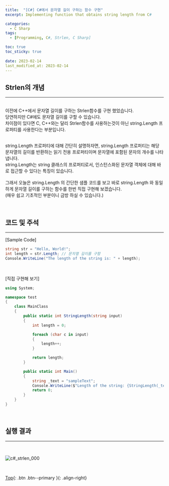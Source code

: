 ```yaml
---
title:  "[C#] C#에서 문자열 길이 구하는 함수 구현"
excerpt: Implementing function that obtains string length from C#

categories:
  - C Sharp
tags:
  - [Programming, C#, Strlen, C Sharp]

toc: true
toc_sticky: true
 
date: 2023-02-14
last_modified_at: 2023-02-14
---
```


## Strlen의 개념
---
<br>
이전에 C++에서 문자열 길이를 구하는 Strlen함수를 구현 했었습니다.<br>
당연하지만 C#에도 문자열 길이를 구할 수 있습니다. <br>
차이점이 있다면 C, C++와는 달리 Strlen함수를 사용하는것이 아닌 string.Length 프로퍼티를 사용한다는 부분입니다. <br><br>

string.Length 프로퍼티에 대해 간단히 설명하자면, string.Length 프로퍼티는 해당 문자열의 길이를 반환하는 읽기 전용 프로퍼티이며 문자열에 포함된 문자의 개수를 나타냅니다. <br>
string.Length는 string 클래스의 프로퍼티로서, 인스턴스화된 문자열 객체에 대해 바로 접근할 수 있다는 특징이 있습니다. <br><br>
그래서 오늘은 string.Length 의 간단한 샘플 코드를 보고 바로 string.Length 와 동일하게 문자열 길이를 구하는 함수를 한번 직접 구현해 보겠습니다. <br>
(매우 쉽고 기초적인 부분이니 금방 하실 수 있습니다.)

<br>

## 코드 및 주석
---

[Sample Code]

```c#
string str = "Hello, World!";
int length = str.Length; // 문자열 길이를 구함
Console.WriteLine("The length of the string is: " + length);
```
 <br>

[직접 구현해 보기]

```c#
using System;

namespace test
{
    class MainClass
    {
        public static int StringLength(string input)
        {
            int length = 0;

            foreach (char c in input)
            {
                length++;
            }

            return length;
        }

        public static int Main()
        {
            string _text = "sampleText";
            Console.WriteLine($"Length of the string: {StringLength(_text)}");
            return 0;
        }
    }
}

```

<br>

## 실행 결과
---
<br>

![c#_strlen_000](https://user-images.githubusercontent.com/40765022/232496467-c76a3cff-8274-40f5-b8cf-ad1a4928b81b.png)

<br>

[Top](#){: .btn .btn--primary }{: .align-right}